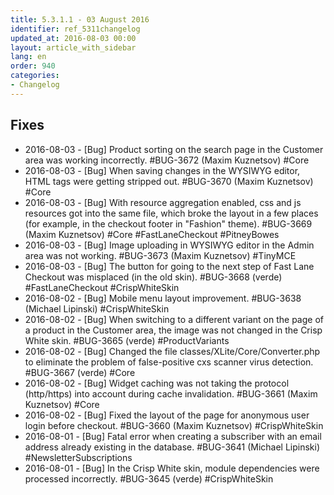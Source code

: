 ```yaml
---
title: 5.3.1.1 - 03 August 2016
identifier: ref_5311changelog
updated_at: 2016-08-03 00:00
layout: article_with_sidebar
lang: en
order: 940
categories:
- Changelog
---
```


## Fixes

*   2016-08-03 - [Bug] Product sorting on the search page in the Customer area was working incorrectly. #BUG-3672 (Maxim Kuznetsov) #Core
*   2016-08-03 - [Bug] When saving changes in the WYSIWYG editor, HTML tags were getting stripped out. #BUG-3670 (Maxim Kuznetsov) #Core
*   2016-08-03 - [Bug] With resource aggregation enabled, css and js resources got into the same file, which broke the layout in a few places (for example, in the checkout footer in "Fashion" theme). #BUG-3669 (Maxim Kuznetsov) #Core #FastLaneCheckout #PitneyBowes
*   2016-08-03 - [Bug] Image uploading in WYSIWYG editor in the Admin area was not working. #BUG-3673 (Maxim Kuznetsov) #TinyMCE
*   2016-08-03 - [Bug] The button for going to the next step of Fast Lane Checkout was misplaced (in the old skin). #BUG-3668 (verde) #FastLaneCheckout #CrispWhiteSkin
*   2016-08-02 - [Bug] Mobile menu layout improvement. #BUG-3638 (Michael Lipinski) #CrispWhiteSkin
*   2016-08-02 - [Bug] When switching to a different variant on the page of a product in the Customer area, the image was not changed in the Crisp White skin. #BUG-3665 (verde) #ProductVariants
*   2016-08-02 - [Bug] Changed the file classes/XLite/Core/Converter.php to eliminate the problem of false-positive cxs scanner virus detection. #BUG-3667 (verde) #Core
*   2016-08-02 - [Bug] Widget caching was not taking the protocol (http/https)  into account during cache invalidation. #BUG-3661 (Maxim Kuznetsov) #Core
*   2016-08-02 - [Bug] Fixed the layout of the page for anonymous user login before checkout. #BUG-3660 (Maxim Kuznetsov) #CrispWhiteSkin
*   2016-08-01 - [Bug] Fatal error when creating a subscriber with an email address already existing in the database. #BUG-3641 (Michael Lipinski) #NewsletterSubscriptions
*   2016-08-01 - [Bug] In the Crisp White skin, module dependencies were processed incorrectly. #BUG-3645 (verde) #CrispWhiteSkin